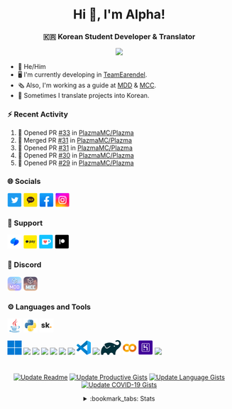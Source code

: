 <div align="center">

# Hi 👋, I'm Alpha!
### :kr: Korean Student Developer & Translator

[![](https://img.shields.io/badge/-dev@alpha93.kr-EA4335?style=for-the-badge&logo=gmail&logoColor=fcfcfc)](mailto:dev@alpha93.kr) <!--
[![](https://dcbadge.vercel.app/api/shield/410763741786013697)](https://github.com/AlphaKR93) -->
</div>

- :boy: He/Him
- :desktop_computer: I'm currently developing in [TeamEarendel](https://github.com/TeamEarendel).
- :newspaper_roll: Also, I'm working as a guide at [MDD](https://discord.gg/AZwXTA9Pgx) & [MCC](https://discord.gg/nnkecH6n24).
- :page_with_curl: Sometimes I translate projects into Korean.

### :zap: Recent Activity
<!--START_SECTION:activity-->
1. 💪 Opened PR [#33](https://github.com/PlazmaMC/Plazma/pull/33) in [PlazmaMC/Plazma](https://github.com/PlazmaMC/Plazma)
2. 🎉 Merged PR [#31](https://github.com/PlazmaMC/Plazma/pull/31) in [PlazmaMC/Plazma](https://github.com/PlazmaMC/Plazma)
3. 💪 Opened PR [#31](https://github.com/PlazmaMC/Plazma/pull/31) in [PlazmaMC/Plazma](https://github.com/PlazmaMC/Plazma)
4. 💪 Opened PR [#30](https://github.com/PlazmaMC/Plazma/pull/30) in [PlazmaMC/Plazma](https://github.com/PlazmaMC/Plazma)
5. 💪 Opened PR [#29](https://github.com/PlazmaMC/Plazma/pull/29) in [PlazmaMC/Plazma](https://github.com/PlazmaMC/Plazma)
<!--END_SECTION:activity-->

### 🌐 Socials
[<img src="res/Twitter.png" width="32px"></img>](https://twitter.com/alphakr93)
[<img src="res/KakaoTalk.png" width="32px"></img>](https://open.kakao.com/me/alpha93)
[<img src="res/Facebook.png" width="32px"></img>](https://www.facebook.com/alphakr93)
[<img src="res/Instagram.png" width="32px"></img>](https://www.instagram.com/alphakr93)

### :money_with_wings: Support
[<img src="res/Toss.png" width="32px"></img>](https://toss.me/alphakr93)
[<img src="res/Kakaopay.png" width="31px"></img>](https://qr.kakaopay.com/FPQhdrTiU)
[<img src="res/Ko-fi.png" width="32px"></img>](https://ko-fi.com/alphakr93)
[<img src="res/Patreon.png" width="32px"></img>](https://patreon.com/alphakr93_)

### :speech_balloon: Discord
[<img src="res/MDD.png" width="32px"></img>](https://discord.gg/AZwXTA9Pgx)
[<img src="res/MCC.png" width="32px"></img>](https://discord.gg/nnkecH6n24)

### :gear: Languages and Tools
[<img src="https://raw.githubusercontent.com/devicons/devicon/1119b9f84c0290e0f0b38982099a2bd027a48bf1/icons/java/java-original.svg" width="32px"></img>](https://dev.java/)
[<img src="https://raw.githubusercontent.com/devicons/devicon/1119b9f84c0290e0f0b38982099a2bd027a48bf1/icons/python/python-original.svg" width="32px"></img>](https://www.python.org/) <!-- 
[<img src="https://upload.wikimedia.org/wikipedia/commons/thumb/1/18/ISO_C%2B%2B_Logo.svg/120px-ISO_C%2B%2B_Logo.svg.png" width="29px"></img>](https://isocpp.org/)
[<img src="https://raw.githubusercontent.com/devicons/devicon/1119b9f84c0290e0f0b38982099a2bd027a48bf1/icons/go/go-original-wordmark.svg" width="33px"></img>](https://go.dev/)
[<img src="https://raw.githubusercontent.com/devicons/devicon/1119b9f84c0290e0f0b38982099a2bd027a48bf1/icons/javascript/javascript-original.svg" width="32px"></img>](https://www.ecma-international.org/publications-and-standards/standards/ecma-262/)
[<img src="https://raw.githubusercontent.com/devicons/devicon/1119b9f84c0290e0f0b38982099a2bd027a48bf1/icons/typescript/typescript-original.svg" width="32px"></img>](https://www.typescriptlang.org/)
[<img src="https://raw.githubusercontent.com/devicons/devicon/1119b9f84c0290e0f0b38982099a2bd027a48bf1/icons/nodejs/nodejs-original.svg" width="32px"></img>](https://nodejs.org/)
[<img src="https://raw.githubusercontent.com/devicons/devicon/1119b9f84c0290e0f0b38982099a2bd027a48bf1/icons/react/react-original.svg" width="32px"></img>](https://reactjs.org/)
[<img src="https://assets.vercel.com/image/upload/v1662130559/nextjs/Icon_light_background.png" width="33px"></img>](https://nextjs.org/)
[<img src="https://raw.githubusercontent.com/devicons/devicon/1119b9f84c0290e0f0b38982099a2bd027a48bf1/icons/vuejs/vuejs-original.svg" width="32px"></img>](https://vuejs.org/)
[<img src="https://raw.githubusercontent.com/devicons/devicon/1119b9f84c0290e0f0b38982099a2bd027a48bf1/icons/html5/html5-original.svg" width="32px"></img>](https://html.spec.whatwg.org/multipage/)
[<img src="https://raw.githubusercontent.com/devicons/devicon/1119b9f84c0290e0f0b38982099a2bd027a48bf1/icons/css3/css3-original.svg" width="32px"></img>](https://www.w3.org/TR/CSS/#css) -->
[<img src="res/Skript.png" width="32px"></img>](https://github.com/SkriptLang/Skript)

[<img src="res/Windows.svg" width="32px"></img>](https://insider.windows.com/)
[<img src="https://github.com/git-for-windows/git-for-windows.github.io/blob/main/img/gwindows_logo.png?raw=true" width="32px"></img>](https://gitforwindows.org/)
[<img src="https://projects.eclipse.org/sites/default/files/Logo_Adoptium_2021_03_08_JRR_RGB-V3C%20%281%29.png" width="33px"></img>](https://adoptium.net/)
[<img src="https://resources.jetbrains.com/storage/products/company/brand/logos/Toolbox_icon.png" width="29px"></img>](https://www.jetbrains.com/toolbox-app/)
[<img src="https://resources.jetbrains.com/storage/products/company/brand/logos/IntelliJ_IDEA_icon.png" width="32px"></img>](https://www.jetbrains.com/idea/)
[<img src="https://resources.jetbrains.com/storage/products/company/brand/logos/PyCharm_icon.png" width="32px"></img>](https://www.jetbrains.com/pycharm/)
[<img src="https://resources.jetbrains.com/storage/products/company/brand/logos/WebStorm_icon.png" width="32px"></img>](https://www.jetbrains.com/webstorm/) <!--
[<img src="https://resources.jetbrains.com/storage/products/company/brand/logos/CLion_icon.png" width="32px"></img>](https://www.jetbrains.com/clion/) -->
[<img src="res/vscode.png" width="32px"></img>](https://code.visualstudio.com/)
[<img src="https://raw.githubusercontent.com/microsoft/terminal/9aee510ce0e311697977512abb61ca8d7e7d8d93/res/terminal/Terminal.svg" width="32px"></img>](https://github.com/microsoft/terminal)
[<img src="res/gradle.png" width="45px"></img>](https://gradle.com/)
[<img src="res/colab.svg" width="31px"></img>](https://colab.research.google.com/)
[<img src="res/Heroku.png" width="33px"></img>](https://www.heroku.com/)
[<img src="https://camo.githubusercontent.com/3e236fe49d305ab622734fd251b9c1df5e08702ee0825c460914f4d411e07856/68747470733a2f2f6769746875622e6769746875626173736574732e636f6d2f696d616765732f6d6f64756c65732f736974652f636f70696c6f742f636f70696c6f742e706e67" width="39px"></img>](https://github.com/features/copilot)

#

<div align="center">

[![Update Readme](https://github.com/AlphaKR93/AlphaKR93/actions/workflows/readme_activity.yml/badge.svg)](https://github.com/AlphaKR93/AlphaKR93/actions/workflows/readme_activity.yml)
[![Update Productive Gists](https://github.com/AlphaKR93/AlphaKR93/actions/workflows/gist_productive.yml/badge.svg)](https://github.com/AlphaKR93/AlphaKR93/actions/workflows/gist_productive.yml)
[![Update Language Gists](https://github.com/AlphaKR93/AlphaKR93/actions/workflows/gist_lang.yml/badge.svg)](https://github.com/AlphaKR93/AlphaKR93/actions/workflows/gist_lang.yml)
[![Update COVID-19 Gists](https://github.com/AlphaKR93/AlphaKR93/actions/workflows/gist_covid.yml/badge.svg)](https://github.com/AlphaKR93/AlphaKR93/actions/workflows/gist_covid.yml)

<details><summary>:bookmark_tabs: Stats</summary>
  
[<img src="http://github-profile-summary-cards.vercel.app/api/cards/profile-details?username=AlphaKR93&theme=default"></img>](https://github.com/AlphaKR93)

[<img src="https://github-readme-stats.vercel.app/api?username=AlphaKR93&count_private=true&show_icons=true&include_all_commits=true"></img>](https://github.com/AlphaKR93)

[<img src="https://github-contribution-stats.vercel.app/api/?username=AlphaKR93"></img>](https://github.com/AlphaKR93)

[<img src="https://streak-stats.demolab.com?user=AlphaKR93&theme=tokyonight_duo"></img>](https://github.com/AlphaKR93)

[<img src="http://mazassumnida.wtf/api/v2/generate_badge?boj=alphakr93"></img>](https://solved.ac/alphakr93)

[<img src="https://github-profile-trophy.vercel.app/?username=AlphaKR93&theme=alduin&margin-w=5&margin-h=5"></img>](https://github.com/AlphaKR93)

</details>
</div>

